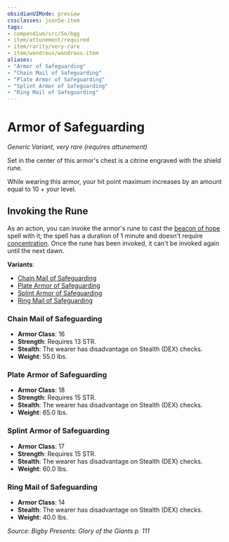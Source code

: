 ```yaml
---
obsidianUIMode: preview
cssclasses: json5e-item
tags:
- compendium/src/5e/bgg
- item/attunement/required
- item/rarity/very-rare
- item/wondrous/wondrous-item
aliases: 
- "Armor of Safeguarding"
- "Chain Mail of Safeguarding"
- "Plate Armor of Safeguarding"
- "Splint Armor of Safeguarding"
- "Ring Mail of Safeguarding"
---
```

# Armor of Safeguarding
*Generic Variant, very rare (requires attunement)*  


Set in the center of this armor's chest is a citrine engraved with the shield rune.

While wearing this armor, your hit point maximum increases by an amount equal to 10 + your level.

## Invoking the Rune

As an action, you can invoke the armor's rune to cast the [beacon of hope](/compendium/spells/beacon-of-hope.md) spell with it; the spell has a duration of 1 minute and doesn't require [concentration](2.%20GM%20Tools/Misc%20DND%20Handbook/compendium/rules/conditions.md#concentration). Once the rune has been invoked, it can't be invoked again until the next dawn.

**Variants**:
- [Chain Mail of Safeguarding](#Chain%20Mail%20of%20Safeguarding)
- [Plate Armor of Safeguarding](#Plate%20Armor%20of%20Safeguarding)
- [Splint Armor of Safeguarding](#Splint%20Armor%20of%20Safeguarding)
- [Ring Mail of Safeguarding](#Ring%20Mail%20of%20Safeguarding)

### Chain Mail of Safeguarding

- **Armor Class**: 16
- **Strength**: Requires 13 STR.
- **Stealth**: The wearer has disadvantage on Stealth (DEX) checks.
- **Weight**: 55.0 lbs.

### Plate Armor of Safeguarding

- **Armor Class**: 18
- **Strength**: Requires 15 STR.
- **Stealth**: The wearer has disadvantage on Stealth (DEX) checks.
- **Weight**: 65.0 lbs.

### Splint Armor of Safeguarding

- **Armor Class**: 17
- **Strength**: Requires 15 STR.
- **Stealth**: The wearer has disadvantage on Stealth (DEX) checks.
- **Weight**: 60.0 lbs.

### Ring Mail of Safeguarding

- **Armor Class**: 14
- **Stealth**: The wearer has disadvantage on Stealth (DEX) checks.
- **Weight**: 40.0 lbs.


*Source: Bigby Presents: Glory of the Giants p. 111*